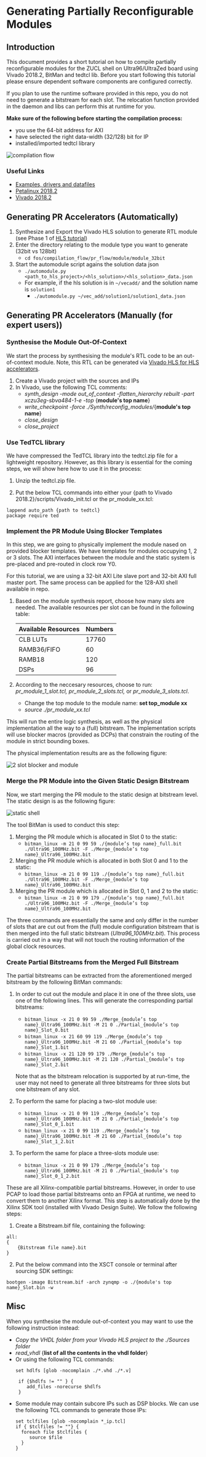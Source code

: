 # Generating Partially Reconfigurable Modules

## Introduction
This document provides a short tutorial on how to compile partially reconfigurable modules 
for the ZUCL shell on Ultra96/UltraZed board using Vivado 2018.2, BitMan and tedtcl lib. Before you start following this tutorial please ensure dependent software components are configured correctly.

If you plan to use the runtime software provided in this repo, you do not need to generate a bitstream for each slot. The relocation function provided in the daemon and libs can perform this at runtime for you. 

**Make sure of the following before starting the compilation process:**
- you use the 64-bit address for AXI
- have selected the right data-width (32/128) bit for IP
- installed/imported tedtcl library

![compilation flow](./images/fig-flow.png)

### Useful Links
  - [Examples, drivers and datafiles](https://www.dropbox.com/sh/qsg5m7jp1sn4saj/AABAzSGOa91K0Kvtlz_0LuRta?dl=0)
  - [Petalinux 2018.2](https://www.xilinx.com/support/download/index.html/content/xilinx/en/downloadNav/embedded-design-tools/archive.html)
  - [Vivado 2018.2](https://www.xilinx.com/support/download/index.html/content/xilinx/en/downloadNav/vivado-design-tools/archive.html)
  
## Generating PR Accelerators (Automatically)
1. Synthesize and Export the Vivado HLS solution to generate RTL module (see Phase 1 of [HLS tutorial](../hls#phase-1-creating-a-custom-module-with-vivado-hls))
2. Enter the directory relating to the module type you want to generate (32bit vs 128bit)
   - `cd fos/compilation_flow/pr_flow/module/module_32bit`
3. Start the automodule script agains the solution data json
   - `./automodule.py <path_to_hls_project>/<hls_solution>/<hls_solution>_data.json`
   - For example, if the hls solution is in `~/vecadd/` and the solution name is `solution1`
     - `./automodule.py ~/vec_add/solution1/solution1_data.json`

## Generating PR Accelerators (Manually (for expert users))
### Synthesise the Module Out-Of-Context
We start the process by synthesising the module's RTL code to be an out-of-context module. Note, this RTL can be generated via [Vivado HLS for HLS accelerators](../hls/).

1.  Create a Vivado project with the sources and IPs
2.  In Vivado, use the following TCL comments:
    - *synth_design -mode out_of_context -flatten_hierarchy rebuilt -part xczu3eg-sbva484-1-e -top* {**module's top name**}
    - *write_checkpoint -force ./Synth/reconfig_modules/*{**module's top name**}
    - *close_design*
    - *close_project*

### Use TedTCL library
We have compressed the TedTCL library into the tedtcl.zip file for a lightweight repository. However, as this library is essential for the coming steps, we will show here how to use it in the process:

1. Unzip the tedtcl.zip file.

2. Put the below TCL commands into either your {path to Vivado 2018.2}/scripts/Vivado_init.tcl or the pr_module_xx.tcl:
```
lappend auto_path {path to tedtcl}
package require ted
```

### Implement the PR Module Using Blocker Templates
In this step, we are going to physically implement the module nased on provided blocker templates. We have templates for modules occupying 1, 2 or 3 slots. The AXI interfaces between the module and the static system is pre-placed and pre-routed in clock row Y0.

For this tutorial, we are using a 32-bit AXI Lite slave port and 32-bit AXI full master port. The same process can be applied for the 128-AXI shell available in repo.  

1.  Based on the module synthesis report, choose how many slots are needed. The available resources per slot can be found in the following table:

    | Available Resources | Numbers |
    |---------------------|---------|
    | CLB LUTs            | 17760   |
    | RAMB36/FIFO         | 60      |
    | RAMB18              | 120     |
    | DSPs                | 96      |
    
2.  According to the neccesary resources, choose to run: *pr_module_1_slot.tcl, pr_module_2_slots.tcl,* or *pr_module_3_slots.tcl*.
    - Change the top module to the module name: **set top_module xx**
    - *source ./pr_module_xx.tcl*

This will run the entire logic synthesis, as well as the physical implementation all the way to a (full) bitstream. The implementation scripts will use blocker macros (provided as DCPs) that constrain the routing of the module in strict bounding boxes.

The physical implementation results are as the following figure:

![2 slot blocker and module](./images/2_slot_blocker_module.png)

### Merge the PR Module into the Given Static Design Bitstream
Now, we start merging the PR module to the static design at bitstream level. The static design is as the following figure:

![static shell](./images/static_ultra_zed.png)

The tool BitMan is used to conduct this step:
1.  Merging the PR module which is allocated in Slot 0 to the static:
    - `bitman_linux -m 21 0 99 59 ./{module’s top name}_full.bit ./Ultra96_100MHz.bit -F ./Merge_{module’s top name}_Ultra96_100MHz.bit`
2.  Merging the PR module which is allocated in both Slot 0 and 1 to the static: 
    - `bitman_linux -m 21 0 99 119 ./{module’s top name}_full.bit ./Ultra96_100MHz.bit -F ./Merge_{module’s top name}_Ultra96_100MHz.bit`
3.  Merging the PR module which is allocated in Slot 0, 1 and 2 to the static:
    - `bitman_linux -m 21 0 99 179 ./{module’s top name}_full.bit ./Ultra96_100MHz.bit -F ./Merge_{module’s top name}_Ultra96_100MHz.bit`
    
The three commands are essentially the same and only differ in the number of slots that are cut out from the (full) module configuration bitstream that is then merged into the full static bitstream (*Ultra96_100MHz.bit*). This process is carried out in a way that will not touch the routing information of the global clock resources.

### Create Partial Bitstreams from the Merged Full Bitstream
The partial bitstreams can be extracted from the aforementioned merged bitstream by the following BitMan commands: 

1.  In order to cut out the module and place it in one of the three slots, use one of the following lines. This will generate the corresponding partial bitstreams:
    - `bitman_linux -x 21 0 99 59 ./Merge_{module’s top name}_Ultra96_100MHz.bit -M 21 0 ./Partial_{module’s top name}_Slot_0.bit`
    - `bitman_linux -x 21 60 99 119 ./Merge_{module’s top name}_Ultra96_100MHz.bit -M 21 60 ./Partial_{module’s top name}_Slot_1.bit`
    - `bitman_linux -x 21 120 99 179 ./Merge_{module’s top name}_Ultra96_100MHz.bit -M 21 120 ./Partial_{module’s top name}_Slot_2.bit`
    
    Note that as the bitstream relocation is supported by at run-time, the user may not need to generate all three bitstreams for three slots but one bitstream of any slot.
    
2. To perform the same for placing a two-slot module use:
    - `bitman_linux -x 21 0 99 119 ./Merge_{module’s top name}_Ultra96_100MHz.bit -M 21 0 ./Partial_{module’s top name}_Slot_0_1.bit`
    - `bitman_linux -x 21 0 99 119 ./Merge_{module’s top name}_Ultra96_100MHz.bit -M 21 60 ./Partial_{module’s top name}_Slot_1_2.bit`
    
3.  To perform the same for place a three-slots module use:
    - `bitman_linux -x 21 0 99 179 ./Merge_{module’s top name}_Ultra96_100MHz.bit -M 21 0 ./Partial_{module’s top name}_Slot_0_1_2.bit`
      
These are all Xilinx-compatible partial bitstreams. However, in order to use PCAP to load those partial bitstreams onto an FPGA at runtime, we need to convert them to another Xilinx format. This step is automatically done by the Xilinx SDK tool (installed with Vivado Design Suite). We follow the following steps:

1. Create a Bitstream.bif file, containing the following:
```
all:
{
    {Bitstream file name}.bit
}
```
2. Put the below command into the XSCT console or terminal after sourcing SDK settings:
```
bootgen -image Bitstream.bif -arch zynqmp -o ./{module's top name}_Slot.bin -w
```

## Misc
When you synthesise the module out-of-context you may want to use the following instruction instead:
- *Copy the VHDL folder from your Vivado HLS project to the ./Sources folder*
- *read_vhdl* {**list of all the contents in the vhdl folder**}
- Or using the following TCL commands:
    ```
    set hdlfs [glob -nocomplain ./*.vhd ./*.v]
    
     if {$hdlfs != "" } {
        add_files -norecurse $hdlfs   
     }
    ```
- Some module may contain subcore IPs such as DSP blocks. We can use the following TCL commands to generate those IPs:
    ```
    set tclfiles [glob -nocomplain *_ip.tcl]
    if { $tclfiles != ""} {   
      foreach file $tclfiles {
         source $file         
      }
    }
    ```
    
